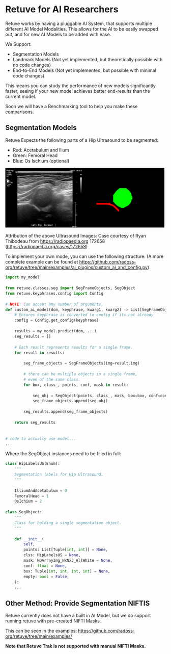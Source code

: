 # Retuve for AI Researchers

Retuve works by having a pluggable AI System, that supports multiple different AI Model Modalities. This allows for the AI to be easily swapped out, and for new AI Models to be added with ease.

We Support:

- Segmentation Models
- Landmark Models (Not yet implemented, but theoretically possible with no code changes)
- End-to-End Models (Not yet implemented, but possible with minimal code changes)

This means you can study the performance of new models significantly faster, seeing if your new model achieves better end-results than the current model.

Soon we will have a Benchmarking tool to help you make these comparisons.

## Segmentation Models

Retuve Expects the following parts of a Hip Ultrasound to be segmented:
- Red: Acetabulum and Ilium
- Green: Femoral Head
- Blue: Os Ischium (optional)

<img src="https://github.com/radoss-org/radoss-creative-commons/blob/main/other/ultrasound/172658_14.png?raw=true" alt="drawing" width="250"/><img src="https://github.com/radoss-org/radoss-creative-commons/blob/main/other/ultrasound/172658_14_labels.png?raw=true" alt="drawing" width="250"/>

Attribution of the above Ultrasound Images: Case courtesy of Ryan Thibodeau from https://radiopaedia.org 172658 (https://radiopaedia.org/cases/172658)

To implement your own mode, you can use the following structure:
(A more complete example can be found at https://github.com/radoss-org/retuve/tree/main/examples/ai_plugins/custom_ai_and_config.py)

```python
import my_model

from retuve.classes.seg import SegFrameObjects, SegObject
from retuve.keyphrases.config import Config

# NOTE: Can accept any number of arguments.
def custom_ai_model(dcm, keyphrase, kwarg1, kwarg2) -> List[SegFrameObjects]:
    # Ensures keyphrase is converted to config if its not already
    config = Config.get_config(keyphrase)

    results = my_model.predict(dcm, ...)
    seg_results = []

    # Each result represents results for a single frame.
    for result in results:

        seg_frame_objects = SegFrameObjects(img=result.img)

        # there can be multiple objects in a single frame,
        # even of the same class.
        for box, class_, points, conf, mask in result:

            seg_obj = SegObject(points, class_, mask, box=box, conf=conf)
            seg_frame_objects.append(seg_obj)

        seg_results.append(seg_frame_objects)

    return seg_results


# code to actually use model...
...
```

Where the SegObject instances need to be filled in full:

```python
class HipLabelsUS(Enum):
    """
    Segmentation labels for Hip Ultrasound.
    """

    IlliumAndAcetabulum = 0
    FemoralHead = 1
    OsIchium = 2

class SegObject:
    """
    Class for holding a single segmentation object.
    """

    def __init__(
        self,
        points: List[Tuple[int, int]] = None,
        clss: HipLabelsUS = None,
        mask: NDArrayImg_NxNx3_AllWhite = None,
        conf: float = None,
        box: Tuple[int, int, int, int] = None,
        empty: bool = False,
    ):
    ...
```

## Other Method: Provide Segmentation NIFTIS

Retuve currently does not have a built in AI Model, but we do support running retuve with pre-created NIFTI Masks.

This can be seen in the examples: https://github.com/radoss-org/retuve/tree/main/examples/

**Note that Retuve Trak is not supported with manual NIFTI Masks.**